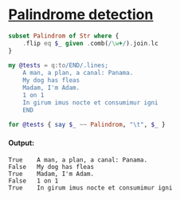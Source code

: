 [1]: https://rosettacode.org/wiki/Palindrome_detection

# [Palindrome detection][1]

```raku
subset Palindrom of Str where {
    .flip eq $_ given .comb(/\w+/).join.lc
}
 
my @tests = q:to/END/.lines;
    A man, a plan, a canal: Panama.
    My dog has fleas
    Madam, I'm Adam.
    1 on 1
    In girum imus nocte et consumimur igni
    END
 
for @tests { say $_ ~~ Palindrom, "\t", $_ }
```

#### Output:
```
True    A man, a plan, a canal: Panama.
False   My dog has fleas
True    Madam, I'm Adam.
False   1 on 1
True    In girum imus nocte et consumimur igni
```